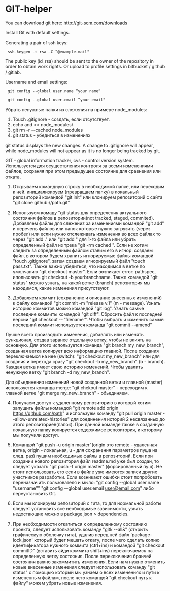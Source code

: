 # GIT-helper

You can download git here: http://git-scm.com/downloads

Install Git with default settings.

Generating a pair of ssh keys:

     ssh-keygen -t rsa –C “@example.mail"

The public key (id_rsa) should be sent to the owner of the repository in order to obtain work rights. Or upload to profile settings in bitbucket / github / gitlab.

Username and email settings:

     git config --global user.name “your name“

     git config --global user.email “your email"































Убрать ненужные папки из слежения на примере node_modules:
1. Touch .gitignore - создать, если отсутствует. 
2. echo and >> node_modules/
3. git rm -r --cached node_modules 
4. git status - убедиться в изменениях

git status displays the new changes. A change to .gitignore will appear, while node_modules will not appear as it is no longer being tracked by git.



GIT - global information tracker, cvs - сontrol version system. Используется для осуществления контроля за всеми изменениями файлов, сохраняя при этом предыдущее состояние для сравнения или отката. 

1. Открываем командную строку в необходимой папке, или переходим к ней. инициализируем (превращаем папку) в локальный репозиторий командой "git init" или клонируем репозиторий с сайта "git clone github://path.git"

2. Используем комаду "git status для определения актуального состояния файлов в репозитории(not tracked, staged, commited). Добавляем файлы для слежениz за изменениями командой "git add" и перечень файлов или папок которые нужно загрузить (через пробел) или если нужно отслеживать изменения во всех файлах то через "git add ." или "git add <file>" для 1-го файла или убрать определенный файл из трека "git -rm cached <file>". Если не хотим следить за определенным файлом ставим его в игнор: создаем файл, в котором будем хранить игнорируемые файлы командой "touch .gitignore", затем создаем игнорируемый файл "touch pass.txt". 
Также важно убедиться, что находимся в ветке по умолчанию "git checkout master". Если возникает error: pathspec, ипользовать git checkout -b yourbranchname. Также командой "git status" можно узнать, на какой ветке (branch) репозитория мы находимся, какие изменения присутствуют.

3. Добавляем коммит (сохранение и описание внесенных изменений) к файлу командой "git commit -m "release v.1" (m - message).
Узнать историю коммитов можно командой "git log". Узнать самые последние коммиты командой "git diff". Сбросить файл к последней версии "git checkout -- 'filename'". Чтобы выбрать и изменить самый последний коммит используется команда "git commit --amend"

Лучше всего производить изменения, добавлять или изменять функционал, создав заранее отдельную ветку, чтобы не влиять на основную. Для этого используется команда "git branch my_new_branch", созданная ветка копирует всю информацию главной. После создания переключаемся на нее (switch): "git checkout my_new_branch" или для cоздания и перехода сразу "git checkout -b my_new_branch" (b - branch). Каждая ветка имеет свою историю изменений. Чтобы удалить ненужную ветку "git branch -d my_new_branch".

Для обьединения изменений новой созданной ветки и главной (master) используется команда merge: 
"git chekout master" - переходим к главной ветке
"git merge my_new_branch" - обьединяем. 

4. Получаем доступ к удаленному репозиторию в который хотим запушить файлы командой "git remote add origin https://github.com/path"
и используем команду "git pull origin master --allow-unrelated-histories" для соединения историй 2 несвязанных до этого репозиториев(папок). При данной команде также в созданную локальную папку копируется содержимое репозитория, к которому мы получили доступ.

5. Командой "git push -u origin master"(origin это remote - удаленная ветка, origin - локальная, u - для сохранения параметров пуша на след. раз) пушим необходимые файлы в репозиторий. Если при создании нового репозитория файл readme.md уже был создан, то следует указать "git push -f origin master" (форсированный пуш). Не стоит использовать его если в файле уже имеются записи других участников разработки. Если возникают ошибки стоит попробовать переназначить пользователя и мыло: 
"git config --global user.name "username""
"git config --global user.email user@email.com"
либо переустановить Git. 



6. Если мы клонируем репозиторий с гита, то для нормальной работы следует установить все необходимые зависимости, узнать недостающие можно в package.json > dependencies.

7. При необходимости откатиться к определенному состоянию проекта, следует использовать команду "gitk --all&" (открыть графическую оболочку гита), удалив перед ней файл 'package-lock.json' который будет мешать откату, после чего сделать копию идентификатора нужного коммита (ctrl+ins) и командой "git checkout commitID" (вставить айди коммита shift+ins) переключаемся на определенную ветку состояния. После переключения бранчей состояния важно закоммитить изменения. Если нам нужно отменить новые внесенные изменения следует использовать команду "git status" с помощью который мы узнаем о всех изменениях и пути к измененным файлам, после чего командой "git checkout путь к файлу" можем убрать новые изменения.
